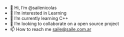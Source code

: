 - 👋 Hi, I’m @sailenicolas
- 👀 I’m interested in Learning
- 🌱 I’m currently learning C++
- 💞️ I’m looking to collaborate on a open source project
- 📫 How to reach me saile@saile.com.ar

<!---
sailenicolas/sailenicolas is a ✨ special ✨ repository because its `README.md` (this file) appears on your GitHub profile.
You can click the Preview link to take a look at your changes.
--->
